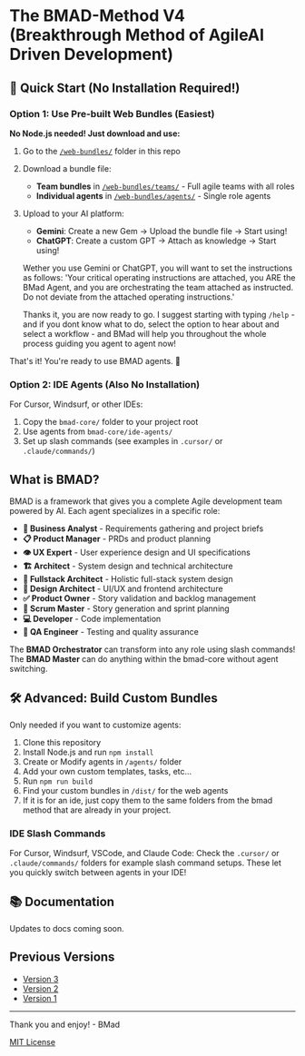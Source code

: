 # The BMAD-Method V4 (Breakthrough Method of AgileAI Driven Development)

## 🚀 Quick Start (No Installation Required!)

### Option 1: Use Pre-built Web Bundles (Easiest)

**No Node.js needed! Just download and use:**

1. Go to the [`/web-bundles/`](web-bundles/) folder in this repo
2. Download a bundle file:
   - **Team bundles** in [`/web-bundles/teams/`](web-bundles/teams/) - Full agile teams with all roles
   - **Individual agents** in [`/web-bundles/agents/`](web-bundles/agents/) - Single role agents
3. Upload to your AI platform:

   - **Gemini**: Create a new Gem → Upload the bundle file → Start using!
   - **ChatGPT**: Create a custom GPT → Attach as knowledge → Start using!

   Wether you use Gemini or ChatGPT, you will want to set the instructions as follows: 'Your critical operating instructions are attached, you ARE the BMad Agent, and you are orchestrating the team attached as instructed. Do not deviate from the attached operating instructions.'

   Thanks it, you are now ready to go. I suggest starting with typing `/help` - and if you dont know what to do, select the option to hear about and select a workflow - and BMad will help you throughout the whole process guiding you agent to agent now!

That's it! You're ready to use BMAD agents. 🎉

### Option 2: IDE Agents (Also No Installation)

For Cursor, Windsurf, or other IDEs:

1. Copy the `bmad-core/` folder to your project root
2. Use agents from `bmad-core/ide-agents/`
3. Set up slash commands (see examples in `.cursor/` or `.claude/commands/`)

## What is BMAD?

BMAD is a framework that gives you a complete Agile development team powered by AI. Each agent specializes in a specific role:

- **🧠 Business Analyst** - Requirements gathering and project briefs
- **📋 Product Manager** - PRDs and product planning
- **👁️ UX Expert** - User experience design and UI specifications
- **🏗️ Architect** - System design and technical architecture
- **🔄 Fullstack Architect** - Holistic full-stack system design
- **🎨 Design Architect** - UI/UX and frontend architecture
- **✅ Product Owner** - Story validation and backlog management
- **📝 Scrum Master** - Story generation and sprint planning
- **💻 Developer** - Code implementation
- **🧪 QA Engineer** - Testing and quality assurance

The **BMAD Orchestrator** can transform into any role using slash commands!
The **BMAD Master** can do anything within the bmad-core without agent switching.

## 🛠️ Advanced: Build Custom Bundles

Only needed if you want to customize agents:

1. Clone this repository
2. Install Node.js and run `npm install`
3. Create or Modify agents in `/agents/` folder
4. Add your own custom templates, tasks, etc...
5. Run `npm run build`
6. Find your custom bundles in `/dist/` for the web agents
7. If it is for an ide, just copy them to the same folders from the bmad method that are already in your project.

### IDE Slash Commands

For Cursor, Windsurf, VSCode, and Claude Code: Check the `.cursor/` or `.claude/commands/` folders for example slash command setups. These let you quickly switch between agents in your IDE!

## 📚 Documentation

Updates to docs coming soon.

## Previous Versions

- [Version 3](https://github.com/bmadcode/BMAD-METHOD/tree/V3)
- [Version 2](https://github.com/bmadcode/BMAD-METHOD/tree/V2)
- [Version 1](https://github.com/bmadcode/BMAD-METHOD/tree/V1)

---

Thank you and enjoy! - BMad

[MIT License](docs/LICENSE)
